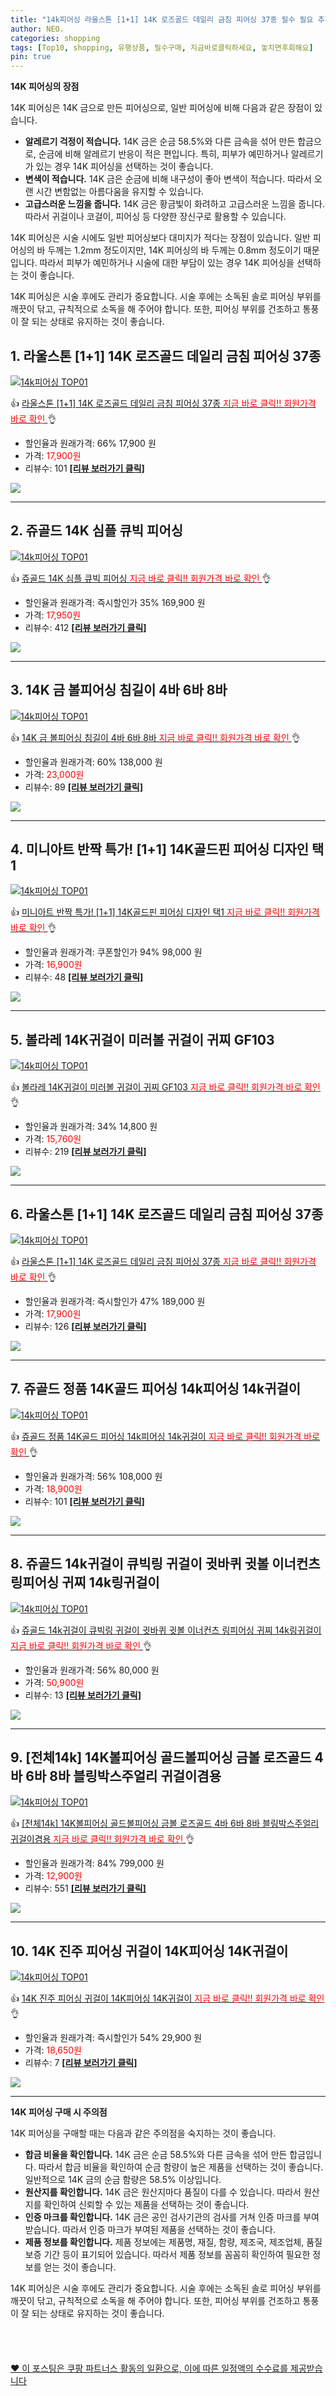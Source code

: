 ```yaml
---
title: "14k피어싱 라울스톤 [1+1] 14K 로즈골드 데일리 금침 피어싱 37종 필수 필요 추천 제품 비교 최저 가격 비교 장점 구매 후기 구매평"
author: NEO.
categories: shopping
tags: [Top10, shopping, 유행상품, 필수구매, 지금바로클릭하세요, 놓치면후회해요]
pin: true
---
```

**14K 피어싱의 장점**

14K 피어싱은 14K 금으로 만든 피어싱으로, 일반 피어싱에 비해 다음과 같은 장점이 있습니다.

* **알레르기 걱정이 적습니다.** 14K 금은 순금 58.5%와 다른 금속을 섞어 만든 합금으로, 순금에 비해 알레르기 반응이 적은 편입니다. 특히, 피부가 예민하거나 알레르기가 있는 경우 14K 피어싱을 선택하는 것이 좋습니다.
* **변색이 적습니다.** 14K 금은 순금에 비해 내구성이 좋아 변색이 적습니다. 따라서 오랜 시간 변함없는 아름다움을 유지할 수 있습니다.
* **고급스러운 느낌을 줍니다.** 14K 금은 황금빛이 화려하고 고급스러운 느낌을 줍니다. 따라서 귀걸이나 코걸이, 피어싱 등 다양한 장신구로 활용할 수 있습니다.

14K 피어싱은 시술 시에도 일반 피어싱보다 대미지가 적다는 장점이 있습니다. 일반 피어싱의 바 두께는 1.2mm 정도이지만, 14K 피어싱의 바 두께는 0.8mm 정도이기 때문입니다. 따라서 피부가 예민하거나 시술에 대한 부담이 있는 경우 14K 피어싱을 선택하는 것이 좋습니다.

14K 피어싱은 시술 후에도 관리가 중요합니다. 시술 후에는 소독된 솔로 피어싱 부위를 깨끗이 닦고, 규칙적으로 소독을 해 주어야 합니다. 또한, 피어싱 부위를 건조하고 통풍이 잘 되는 상태로 유지하는 것이 좋습니다.

   

## 1. 라울스톤 [1+1] 14K 로즈골드 데일리 금침 피어싱 37종

[![14k피어싱 TOP01](https://thumbnail8.coupangcdn.com/thumbnails/remote/490x490ex/image/vendor_inventory/0e86/41336b95b682d2a4a38c682f729181cfc57d1b01a45b78cd0c0bb1dbf819.jpg)](https://link.coupang.com/re/AFFSDP?lptag=AF3617701&subid=GithubCoopas&pageKey=2171687667&traceid=V0-153&itemId=3694289707&vendorItemId=71679597753)


👍 [라울스톤 [1+1] 14K 로즈골드 데일리 금침 피어싱 37종 <font color=red> 지금 바로 클릭!! 회원가격 바로 확인 </font> ](https://link.coupang.com/re/AFFSDP?lptag=AF3617701&subid=GithubCoopas&pageKey=2171687667&traceid=V0-153&itemId=3694289707&vendorItemId=71679597753) 👌 


- 할인율과 원래가격: 66%  17,900   원
- 가격: <span style='color:red'>17,900원</span>
- 리뷰수: 101  [**[리뷰 보러가기 클릭]**](https://link.coupang.com/re/AFFSDP?lptag=AF3617701&subid=GithubCoopas&pageKey=2171687667&traceid=V0-153&itemId=3694289707&vendorItemId=71679597753)

[![](/discount_price.png)](https://link.coupang.com/re/AFFSDP?lptag=AF3617701&subid=GithubCoopas&pageKey=2171687667&traceid=V0-153&itemId=3694289707&vendorItemId=71679597753)

---


   

## 2. 쥬골드 14K 심플 큐빅 피어싱

[![14k피어싱 TOP01](https://thumbnail9.coupangcdn.com/thumbnails/remote/490x490ex/image/vendor_inventory/69f4/de0831bc778492e4884179efa290cf101fb45e34b016e5a180fce431bd94.jpg)](https://link.coupang.com/re/AFFSDP?lptag=AF3617701&subid=GithubCoopas&pageKey=7279540093&traceid=V0-153&itemId=18582431610&vendorItemId=85765806967)


👍 [쥬골드 14K 심플 큐빅 피어싱 <font color=red> 지금 바로 클릭!! 회원가격 바로 확인 </font> ](https://link.coupang.com/re/AFFSDP?lptag=AF3617701&subid=GithubCoopas&pageKey=7279540093&traceid=V0-153&itemId=18582431610&vendorItemId=85765806967) 👌 


- 할인율과 원래가격: 즉시할인가 35%  169,900   원
- 가격: <span style='color:red'>17,950원</span>
- 리뷰수: 412  [**[리뷰 보러가기 클릭]**](https://link.coupang.com/re/AFFSDP?lptag=AF3617701&subid=GithubCoopas&pageKey=7279540093&traceid=V0-153&itemId=18582431610&vendorItemId=85765806967)

[![](/discount_price.png)](https://link.coupang.com/re/AFFSDP?lptag=AF3617701&subid=GithubCoopas&pageKey=7279540093&traceid=V0-153&itemId=18582431610&vendorItemId=85765806967)

---


   

## 3. 14K 금 볼피어싱 침길이 4바 6바 8바

[![14k피어싱 TOP01](https://thumbnail10.coupangcdn.com/thumbnails/remote/490x490ex/image/vendor_inventory/7e91/ca4b075a844c70f6524185dedd9a302436b779d8dee8326518c75a5d4549.jpg)](https://link.coupang.com/re/AFFSDP?lptag=AF3617701&subid=GithubCoopas&pageKey=6899472706&traceid=V0-153&itemId=16589389267&vendorItemId=83774520171)


👍 [14K 금 볼피어싱 침길이 4바 6바 8바 <font color=red> 지금 바로 클릭!! 회원가격 바로 확인 </font> ](https://link.coupang.com/re/AFFSDP?lptag=AF3617701&subid=GithubCoopas&pageKey=6899472706&traceid=V0-153&itemId=16589389267&vendorItemId=83774520171) 👌 


- 할인율과 원래가격: 60%  138,000   원
- 가격: <span style='color:red'>23,000원</span>
- 리뷰수: 89  [**[리뷰 보러가기 클릭]**](https://link.coupang.com/re/AFFSDP?lptag=AF3617701&subid=GithubCoopas&pageKey=6899472706&traceid=V0-153&itemId=16589389267&vendorItemId=83774520171)

[![](/discount_price.png)](https://link.coupang.com/re/AFFSDP?lptag=AF3617701&subid=GithubCoopas&pageKey=6899472706&traceid=V0-153&itemId=16589389267&vendorItemId=83774520171)

---


   

## 4. 미니아트 반짝 특가! [1+1] 14K골드핀 피어싱 디자인 택1

[![14k피어싱 TOP01](https://thumbnail8.coupangcdn.com/thumbnails/remote/490x490ex/image/vendor_inventory/4420/f839319eba0514c8d8e9da2133712b17f2eaadfe7ae6b827d3a569511afa.jpg)](https://link.coupang.com/re/AFFSDP?lptag=AF3617701&subid=GithubCoopas&pageKey=6111434060&traceid=V0-153&itemId=11520775811&vendorItemId=78795898564)


👍 [미니아트 반짝 특가! [1+1] 14K골드핀 피어싱 디자인 택1 <font color=red> 지금 바로 클릭!! 회원가격 바로 확인 </font> ](https://link.coupang.com/re/AFFSDP?lptag=AF3617701&subid=GithubCoopas&pageKey=6111434060&traceid=V0-153&itemId=11520775811&vendorItemId=78795898564) 👌 


- 할인율과 원래가격: 쿠폰할인가 94%  98,000   원
- 가격: <span style='color:red'>16,900원</span>
- 리뷰수: 48  [**[리뷰 보러가기 클릭]**](https://link.coupang.com/re/AFFSDP?lptag=AF3617701&subid=GithubCoopas&pageKey=6111434060&traceid=V0-153&itemId=11520775811&vendorItemId=78795898564)

[![](/discount_price.png)](https://link.coupang.com/re/AFFSDP?lptag=AF3617701&subid=GithubCoopas&pageKey=6111434060&traceid=V0-153&itemId=11520775811&vendorItemId=78795898564)

---


   

## 5. 볼라레 14K귀걸이 미러볼 귀걸이 귀찌 GF103

[![14k피어싱 TOP01](https://thumbnail6.coupangcdn.com/thumbnails/remote/490x490ex/image/vendor_inventory/1de9/575085a3dc391db92316b3c7955434f2889a09d47e9fc10d123cf2346afc.jpg)](https://link.coupang.com/re/AFFSDP?lptag=AF3617701&subid=GithubCoopas&pageKey=304302737&traceid=V0-153&itemId=957690019&vendorItemId=85198795639)


👍 [볼라레 14K귀걸이 미러볼 귀걸이 귀찌 GF103 <font color=red> 지금 바로 클릭!! 회원가격 바로 확인 </font> ](https://link.coupang.com/re/AFFSDP?lptag=AF3617701&subid=GithubCoopas&pageKey=304302737&traceid=V0-153&itemId=957690019&vendorItemId=85198795639) 👌 


- 할인율과 원래가격: 34%  14,800   원
- 가격: <span style='color:red'>15,760원</span>
- 리뷰수: 219  [**[리뷰 보러가기 클릭]**](https://link.coupang.com/re/AFFSDP?lptag=AF3617701&subid=GithubCoopas&pageKey=304302737&traceid=V0-153&itemId=957690019&vendorItemId=85198795639)

[![](/discount_price.png)](https://link.coupang.com/re/AFFSDP?lptag=AF3617701&subid=GithubCoopas&pageKey=304302737&traceid=V0-153&itemId=957690019&vendorItemId=85198795639)

---


   

## 6. 라울스톤 [1+1] 14K 로즈골드 데일리 금침 피어싱 37종

[![14k피어싱 TOP01](https://thumbnail9.coupangcdn.com/thumbnails/remote/490x490ex/image/vendor_inventory/0672/8d1ab006336152d520adc1b24f0821cad37997cc9c27a0e406153b1d8e4a.jpg)](https://link.coupang.com/re/AFFSDP?lptag=AF3617701&subid=GithubCoopas&pageKey=2171687667&traceid=V0-153&itemId=3694289739&vendorItemId=71679597994)


👍 [라울스톤 [1+1] 14K 로즈골드 데일리 금침 피어싱 37종 <font color=red> 지금 바로 클릭!! 회원가격 바로 확인 </font> ](https://link.coupang.com/re/AFFSDP?lptag=AF3617701&subid=GithubCoopas&pageKey=2171687667&traceid=V0-153&itemId=3694289739&vendorItemId=71679597994) 👌 


- 할인율과 원래가격: 즉시할인가 47%  189,000   원
- 가격: <span style='color:red'>17,900원</span>
- 리뷰수: 126  [**[리뷰 보러가기 클릭]**](https://link.coupang.com/re/AFFSDP?lptag=AF3617701&subid=GithubCoopas&pageKey=2171687667&traceid=V0-153&itemId=3694289739&vendorItemId=71679597994)

[![](/discount_price.png)](https://link.coupang.com/re/AFFSDP?lptag=AF3617701&subid=GithubCoopas&pageKey=2171687667&traceid=V0-153&itemId=3694289739&vendorItemId=71679597994)

---


   

## 7. 쥬골드 정품 14K골드 피어싱 14k피어싱 14k귀걸이

[![14k피어싱 TOP01](https://thumbnail7.coupangcdn.com/thumbnails/remote/490x490ex/image/vendor_inventory/6144/d310efc471a12cd6af622cca2ac2bf8f5d5fa4c408c3a5a318726592538b.jpg)](https://link.coupang.com/re/AFFSDP?lptag=AF3617701&subid=GithubCoopas&pageKey=4774704279&traceid=V0-153&itemId=6099409823&vendorItemId=87008960669)


👍 [쥬골드 정품 14K골드 피어싱 14k피어싱 14k귀걸이 <font color=red> 지금 바로 클릭!! 회원가격 바로 확인 </font> ](https://link.coupang.com/re/AFFSDP?lptag=AF3617701&subid=GithubCoopas&pageKey=4774704279&traceid=V0-153&itemId=6099409823&vendorItemId=87008960669) 👌 


- 할인율과 원래가격: 56%  108,000   원
- 가격: <span style='color:red'>18,900원</span>
- 리뷰수: 101  [**[리뷰 보러가기 클릭]**](https://link.coupang.com/re/AFFSDP?lptag=AF3617701&subid=GithubCoopas&pageKey=4774704279&traceid=V0-153&itemId=6099409823&vendorItemId=87008960669)

[![](/discount_price.png)](https://link.coupang.com/re/AFFSDP?lptag=AF3617701&subid=GithubCoopas&pageKey=4774704279&traceid=V0-153&itemId=6099409823&vendorItemId=87008960669)

---


   

## 8. 쥬골드 14k귀걸이 큐빅링 귀걸이 귓바퀴 귓볼 이너컨츠 링피어싱 귀찌 14k링귀걸이

[![14k피어싱 TOP01](https://thumbnail9.coupangcdn.com/thumbnails/remote/490x490ex/image/vendor_inventory/772b/9f3722ea2b84454924acfdbf348159530e5bce25f456f39efdcaf9c7eedf.jpg)](https://link.coupang.com/re/AFFSDP?lptag=AF3617701&subid=GithubCoopas&pageKey=6190270822&traceid=V0-153&itemId=12213355518&vendorItemId=87768501902)


👍 [쥬골드 14k귀걸이 큐빅링 귀걸이 귓바퀴 귓볼 이너컨츠 링피어싱 귀찌 14k링귀걸이 <font color=red> 지금 바로 클릭!! 회원가격 바로 확인 </font> ](https://link.coupang.com/re/AFFSDP?lptag=AF3617701&subid=GithubCoopas&pageKey=6190270822&traceid=V0-153&itemId=12213355518&vendorItemId=87768501902) 👌 


- 할인율과 원래가격: 56%  80,000   원
- 가격: <span style='color:red'>50,900원</span>
- 리뷰수: 13  [**[리뷰 보러가기 클릭]**](https://link.coupang.com/re/AFFSDP?lptag=AF3617701&subid=GithubCoopas&pageKey=6190270822&traceid=V0-153&itemId=12213355518&vendorItemId=87768501902)

[![](/discount_price.png)](https://link.coupang.com/re/AFFSDP?lptag=AF3617701&subid=GithubCoopas&pageKey=6190270822&traceid=V0-153&itemId=12213355518&vendorItemId=87768501902)

---


   

## 9. [전체14k] 14K볼피어싱 골드볼피어싱 금볼 로즈골드 4바 6바 8바 블링박스주얼리 귀걸이겸용

[![14k피어싱 TOP01](https://thumbnail9.coupangcdn.com/thumbnails/remote/490x490ex/image/vendor_inventory/483f/267a34acee03160892830341b5ab547bdc23dbba3885a71679d1ce701c78.png)](https://link.coupang.com/re/AFFSDP?lptag=AF3617701&subid=GithubCoopas&pageKey=6906006267&traceid=V0-153&itemId=16625339124&vendorItemId=83809854998)


👍 [[전체14k] 14K볼피어싱 골드볼피어싱 금볼 로즈골드 4바 6바 8바 블링박스주얼리 귀걸이겸용 <font color=red> 지금 바로 클릭!! 회원가격 바로 확인 </font> ](https://link.coupang.com/re/AFFSDP?lptag=AF3617701&subid=GithubCoopas&pageKey=6906006267&traceid=V0-153&itemId=16625339124&vendorItemId=83809854998) 👌 


- 할인율과 원래가격: 84%  799,000   원
- 가격: <span style='color:red'>12,900원</span>
- 리뷰수: 551  [**[리뷰 보러가기 클릭]**](https://link.coupang.com/re/AFFSDP?lptag=AF3617701&subid=GithubCoopas&pageKey=6906006267&traceid=V0-153&itemId=16625339124&vendorItemId=83809854998)

[![](/discount_price.png)](https://link.coupang.com/re/AFFSDP?lptag=AF3617701&subid=GithubCoopas&pageKey=6906006267&traceid=V0-153&itemId=16625339124&vendorItemId=83809854998)

---


   

## 10. 14K 진주 피어싱 귀걸이 14K피어싱 14K귀걸이

[![14k피어싱 TOP01](https://thumbnail6.coupangcdn.com/thumbnails/remote/490x490ex/image/vendor_inventory/831c/d3a1a6c9890eb3306533676c9892d34155c02726942392749d5a08e39ee8.jpg)](https://link.coupang.com/re/AFFSDP?lptag=AF3617701&subid=GithubCoopas&pageKey=7584619785&traceid=V0-153&itemId=20028576665&vendorItemId=87159300931)


👍 [14K 진주 피어싱 귀걸이 14K피어싱 14K귀걸이 <font color=red> 지금 바로 클릭!! 회원가격 바로 확인 </font> ](https://link.coupang.com/re/AFFSDP?lptag=AF3617701&subid=GithubCoopas&pageKey=7584619785&traceid=V0-153&itemId=20028576665&vendorItemId=87159300931) 👌 


- 할인율과 원래가격: 즉시할인가 54%  29,900   원
- 가격: <span style='color:red'>18,650원</span>
- 리뷰수: 7  [**[리뷰 보러가기 클릭]**](https://link.coupang.com/re/AFFSDP?lptag=AF3617701&subid=GithubCoopas&pageKey=7584619785&traceid=V0-153&itemId=20028576665&vendorItemId=87159300931)

[![](/discount_price.png)](https://link.coupang.com/re/AFFSDP?lptag=AF3617701&subid=GithubCoopas&pageKey=7584619785&traceid=V0-153&itemId=20028576665&vendorItemId=87159300931)

---
**14K 피어싱 구매 시 주의점**

14K 피어싱을 구매할 때는 다음과 같은 주의점을 숙지하는 것이 좋습니다.

* **합금 비율을 확인합니다.** 14K 금은 순금 58.5%와 다른 금속을 섞어 만든 합금입니다. 따라서 합금 비율을 확인하여 순금 함량이 높은 제품을 선택하는 것이 좋습니다. 일반적으로 14K 금의 순금 함량은 58.5% 이상입니다.
* **원산지를 확인합니다.** 14K 금은 원산지마다 품질이 다를 수 있습니다. 따라서 원산지를 확인하여 신뢰할 수 있는 제품을 선택하는 것이 좋습니다.
* **인증 마크를 확인합니다.** 14K 금은 공인 검사기관의 검사를 거쳐 인증 마크를 부여받습니다. 따라서 인증 마크가 부여된 제품을 선택하는 것이 좋습니다.
* **제품 정보를 확인합니다.** 제품 정보에는 제품명, 재질, 함량, 제조국, 제조업체, 품질 보증 기간 등이 표기되어 있습니다. 따라서 제품 정보를 꼼꼼히 확인하여 필요한 정보를 얻는 것이 좋습니다.

14K 피어싱은 시술 후에도 관리가 중요합니다. 시술 후에는 소독된 솔로 피어싱 부위를 깨끗이 닦고, 규칙적으로 소독을 해 주어야 합니다. 또한, 피어싱 부위를 건조하고 통풍이 잘 되는 상태로 유지하는 것이 좋습니다.<br><br><br><br><br> [ ❤  이 포스팅은 쿠팡 파트너스 활동의 일환으로, 이에 따른 일정액의 수수료를 제공받습니다](https://link.coupang.com/a/bcEFyh)
